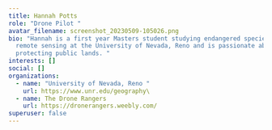 ```yaml
---
title: Hannah Potts
role: "Drone Pilot "
avatar_filename: screenshot_20230509-105026.png
bio: "Hannah is a first year Masters student studying endangered species and
  remote sensing at the University of Nevada, Reno and is passionate about
  protecting public lands. "
interests: []
social: []
organizations:
  - name: "University of Nevada, Reno "
    url: https://www.unr.edu/geography\
  - name: The Drone Rangers
    url: https://dronerangers.weebly.com/
superuser: false
---
```

